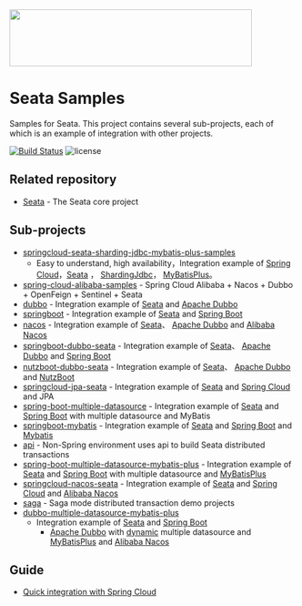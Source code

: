 <img src="https://github.com/seata/seata-samples/blob/master/doc/img/seata.png"  height="100" width="426">

# Seata Samples

Samples for Seata. This project contains several sub-projects, each of which is an example of integration with other
projects.

[![Build Status](https://travis-ci.org/seata/seata-samples.svg?branch=master)](https://travis-ci.org/seata/seata-samples)
![license](https://img.shields.io/github/license/seata/seata-samples.svg)

## Related repository

* [Seata](https://github.com/seata/seata) - The Seata core project

## Sub-projects

* [springcloud-seata-sharding-jdbc-mybatis-plus-samples](https://github.com/wilbur-ltf/seata-samples/tree/master/springcloud-seata-sharding-jdbc-mybatis-plus-samples)
    - Easy to understand, high availability，Integration example
      of  [Spring Cloud](https://github.com/spring-cloud)，[Seata](https://github.com/seata/seata)
      ， [ShardingJdbc](https://github.com/apache/shardingsphere)， [MyBatisPlus](https://github.com/baomidou/mybatis-plus)。
* [spring-cloud-alibaba-samples](https://github.com/seata/seata-samples/tree/master/spring-cloud-alibaba-samples) -
  Spring Cloud Alibaba + Nacos + Dubbo + OpenFeign + Sentinel + Seata
* [dubbo](https://github.com/seata/seata-samples/tree/master/dubbo) - Integration example
  of [Seata](https://github.com/seata/seata) and [Apache Dubbo](https://github.com/apache/dubbo)
* [springboot](https://github.com/seata/seata-samples/tree/master/springboot) - Integration example
  of [Seata](https://github.com/seata/seata) and [Spring Boot](https://github.com/spring-projects/spring-boot/)
* [nacos](https://github.com/seata/seata-samples/tree/master/nacos) - Integration example
  of [Seata](https://github.com/alibaba/fescar)、 [Apache Dubbo](https://github.com/apache/dubbo)
  and [Alibaba Nacos](https://github.com/alibaba/nacos/)
* [springboot-dubbo-seata](https://github.com/seata/seata-samples/tree/master/springboot-dubbo-seata) - Integration
  example of [Seata](https://github.com/seata/seata)、 [Apache Dubbo](https://github.com/apache/dubbo)
  and [Spring Boot](https://github.com/spring-projects/spring-boot/)
* [nutzboot-dubbo-seata](https://github.com/seata/seata-samples/tree/master/nutzboot-dubbo-fescar) - Integration example
  of [Seata](https://github.com/seata/seata)、 [Apache Dubbo](https://github.com/apache/dubbo)
  and [NutzBoot](https://github.com/nutzam/nutzboot/)
* [springcloud-jpa-seata](https://github.com/seata/seata-samples/tree/master/springcloud-jpa-seata) - Integration
  example of [Seata](https://github.com/Seata) and [Spring Cloud](https://github.com/spring-cloud) and JPA
* [spring-boot-multiple-datasource](./multiple-datasource) - Integration example of [Seata](https://github.com/Seata)
  and [Spring Boot](https://github.com/spring-projects/spring-boot/) with multiple datasource and MyBatis
* [springboot-mybatis](https://github.com/seata/seata-samples/tree/master/springboot-mybatis) - Integration example
  of [Seata](https://github.com/Seata) and [Spring Boot](https://github.com/spring-projects/spring-boot/)
  and [Mybatis](https://github.com/mybatis/mybatis-3)
* [api](https://github.com/seata/seata-samples/tree/master/api) - Non-Spring environment uses api to build Seata
  distributed transactions
* [spring-boot-multiple-datasource-mybatis-plus](./multiple-datasource-mybatis-plus) - Integration example
  of [Seata](https://github.com/Seata) and [Spring Boot](https://github.com/spring-projects/spring-boot/) with multiple
  datasource and [MyBatisPlus](https://github.com/baomidou/mybatis-plus)
* [springcloud-nacos-seata](https://github.com/seata/seata-samples/tree/master/springcloud-nacos-seata) - Integration
  example of [Seata](https://github.com/Seata) and [Spring Cloud](https://github.com/spring-cloud)
  and [Alibaba Nacos](https://github.com/alibaba/nacos/)
* [saga](https://github.com/seata/seata-samples/tree/master/saga) - Saga mode distributed transaction demo projects
* [dubbo-multiple-datasource-mybatis-plus](https://github.com/seata/seata-samples/tree/master/dubbo-multiple-datasource-mybatis-plus)
    - Integration example of [Seata](https://github.com/Seata)
      and [Spring Boot](https://github.com/spring-projects/spring-boot/)
        - [Apache Dubbo](https://github.com/apache/dubbo)
          with [dynamic](https://github.com/baomidou/dynamic-datasource-spring-boot-starter) multiple datasource
          and [MyBatisPlus](https://github.com/baomidou/mybatis-plus)
          and [Alibaba Nacos](https://github.com/alibaba/nacos/)

## Guide

- [Quick integration with Spring Cloud](./doc/quick-integration-with-spring-cloud.md)
